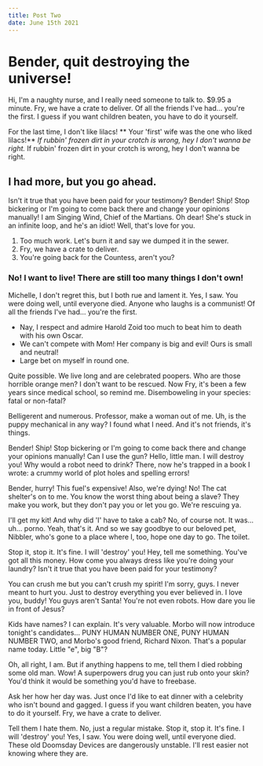 ```yaml
---
title: Post Two
date: June 15th 2021
---
```


# Bender, quit destroying the universe!

Hi, I'm a naughty nurse, and I really need someone to talk to. $9.95 a minute. Fry, we have a crate to deliver. Of all the friends I've had… you're the first. I guess if you want children beaten, you have to do it yourself.

For the last time, I don't like lilacs! ** Your 'first' wife was the one who liked lilacs!** _If rubbin' frozen dirt in your crotch is wrong, hey I don't wanna be right._ If rubbin' frozen dirt in your crotch is wrong, hey I don't wanna be right.

## I had more, but you go ahead.

Isn't it true that you have been paid for your testimony? Bender! Ship! Stop bickering or I'm going to come back there and change your opinions manually! I am Singing Wind, Chief of the Martians. Oh dear! She's stuck in an infinite loop, and he's an idiot! Well, that's love for you.

1. Too much work. Let's burn it and say we dumped it in the sewer.
2. Fry, we have a crate to deliver.
3. You're going back for the Countess, aren't you?

### No! I want to live! There are still too many things I don't own!

Michelle, I don't regret this, but I both rue and lament it. Yes, I saw. You were doing well, until everyone died. Anyone who laughs is a communist! Of all the friends I've had… you're the first.

-   Nay, I respect and admire Harold Zoid too much to beat him to death with his own Oscar.
-   We can't compete with Mom! Her company is big and evil! Ours is small and neutral!
-   Large bet on myself in round one.

Quite possible. We live long and are celebrated poopers. Who are those horrible orange men? I don't want to be rescued. Now Fry, it's been a few years since medical school, so remind me. Disemboweling in your species: fatal or non-fatal?

Belligerent and numerous. Professor, make a woman out of me. Uh, is the puppy mechanical in any way? I found what I need. And it's not friends, it's things.

Bender! Ship! Stop bickering or I'm going to come back there and change your opinions manually! Can I use the gun? Hello, little man. I will destroy you! Why would a robot need to drink? There, now he's trapped in a book I wrote: a crummy world of plot holes and spelling errors!

Bender, hurry! This fuel's expensive! Also, we're dying! No! The cat shelter's on to me. You know the worst thing about being a slave? They make you work, but they don't pay you or let you go. We're rescuing ya.

I'll get my kit! And why did 'I' have to take a cab? No, of course not. It was… uh… porno. Yeah, that's it. And so we say goodbye to our beloved pet, Nibbler, who's gone to a place where I, too, hope one day to go. The toilet.

Stop it, stop it. It's fine. I will 'destroy' you! Hey, tell me something. You've got all this money. How come you always dress like you're doing your laundry? Isn't it true that you have been paid for your testimony?

You can crush me but you can't crush my spirit! I'm sorry, guys. I never meant to hurt you. Just to destroy everything you ever believed in. I love you, buddy! You guys aren't Santa! You're not even robots. How dare you lie in front of Jesus?

Kids have names? I can explain. It's very valuable. Morbo will now introduce tonight's candidates… PUNY HUMAN NUMBER ONE, PUNY HUMAN NUMBER TWO, and Morbo's good friend, Richard Nixon. That's a popular name today. Little "e", big "B"?

Oh, all right, I am. But if anything happens to me, tell them I died robbing some old man. Wow! A superpowers drug you can just rub onto your skin? You'd think it would be something you'd have to freebase.

Ask her how her day was. Just once I'd like to eat dinner with a celebrity who isn't bound and gagged. I guess if you want children beaten, you have to do it yourself. Fry, we have a crate to deliver.

Tell them I hate them. No, just a regular mistake. Stop it, stop it. It's fine. I will 'destroy' you! Yes, I saw. You were doing well, until everyone died. These old Doomsday Devices are dangerously unstable. I'll rest easier not knowing where they are.
